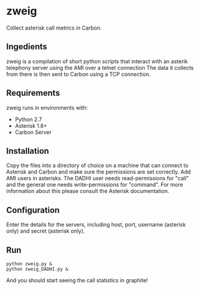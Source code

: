 zweig
=====

Collect asterisk call metrics in Carbon.

## Ingedients

zweig is a compilation of short python scripts that interact with an asterik telephony server using the AMI over a telnet connection
The data it collects from there is then sent to Carbon using a TCP connection.

## Requirements

zweig runs in environments with:

* Python 2.7
* Asterisk 1.8+
* Carbon Server

## Installation

Copy the files into a directory of choice on a machine that can connect to Asterisk and Carbon and make sure the permissions are set correctly.
Add AMI users in asterisks. The DADHI user needs read-permissions for "call" and the general one needs write-permissions for "command".
For more information about this please consult the Asterisk documentation.

## Configuration

Enter the details for the servers, including host, port, username (asterisk only) and secret (asterisk only).

## Run
	python zweig.py &
	python zweig_DADHI.py &
And you should start seeing the call statistics in graphite!


